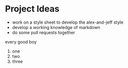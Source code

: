 # Project Ideas

- work on a style sheet to develop the alex-and-jeff style
- develop a working knowledge of markdown
- do some pull requests together

every good boy


1. one
1. two
1. three
